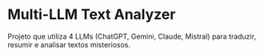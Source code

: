 # Multi-LLM Text Analyzer

Projeto que utiliza 4 LLMs (ChatGPT, Gemini, Claude, Mistral) para traduzir, resumir e analisar textos misteriosos.
